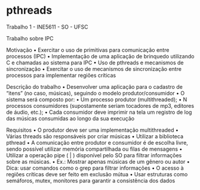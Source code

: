 # pthreads
Trabalho 1 - INE5611 - SO - UFSC

Trabalho sobre IPC

Motivação
• Exercitar o uso de primitivas para comunicação entre processos (IPC)
• Implementação de uma aplicação de brinquedo utilizando C e chamadas ao sistema para IPC
• Uso de pthreads e mecanismos de sincronização
• Exercitar o uso de mecanismos de sincronização entre processos para implementar regiões críticas

Descrição do trabalho
• Desenvolver uma aplicação para o cadastro de “itens” (no caso, músicas), seguindo o modelo produtor/consumidor
• O sistema será composto por:
• Um processo produtor (multithreaded);
• N processos consumidores (supostamente seriam tocadores de mp3, editores de áudio, etc.);
• Cada consumidor deve imprimir na tela um registro de log das músicas consumidas ao longo da sua execução

Requisitos
• O produtor deve ser uma implementação multithreaded
• Várias threads são responsáveis por criar músicas
• Utilizar a biblioteca pthread
• A comunicação entre produtor e consumidor é de escolha livre, sendo possível utilizar memória compartilhada ou filas de mensagens
• Utilizar a operação pipe ( | ) disponível pelo SO para filtrar informações sobre as músicas. 
• Ex.: Mostrar apenas músicas de um gênero ou autor
• Dica: usar comandos como o grep para filtrar informações
• O acesso à regiões críticas deve ser feito em exclusão mútua
• Usar estruturas como semáforos, mutex, monitores para garantir a consistência dos dados
